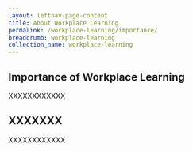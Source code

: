 ```yaml
---
layout: leftnav-page-content
title: About Workplace Learning
permalink: /workplace-learning/importance/
breadcrumb: workplace-learning
collection_name: workplace-learning
---
```


## **Importance of Workplace Learning**

XXXXXXXXXXXX

## **XXXXXXX**

XXXXXXXXXXXX
